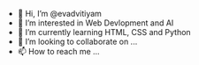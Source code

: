 - 👋 Hi, I’m @evadvitiyam
- 👀 I’m interested in Web Devlopment and AI
- 🌱 I’m currently learning HTML, CSS and Python
- 💞️ I’m looking to collaborate on ...
- 📫 How to reach me ...

<!---
evadvitiyam/evadvitiyam is a ✨ special ✨ repository because its `README.md` (this file) appears on your GitHub profile.
You can click the Preview link to take a look at your changes.
--->
